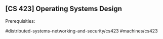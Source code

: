 ## [CS 423] Operating Systems Design

Prerequisities:


#distributed-systems-networking-and-security/cs423
#machines/cs423